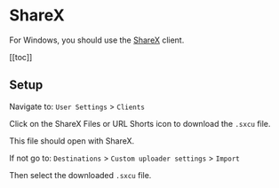 # ShareX

For Windows, you should use the [ShareX](https://getsharex.com/) client.

[[toc]]

## Setup

Navigate to: `User Settings` > `Clients`

Click on the ShareX Files or URL Shorts icon to download the `.sxcu` file.

This file should open with ShareX.

If not go to: `Destinations` > `Custom uploader settings` > `Import`

Then select the downloaded `.sxcu` file.
